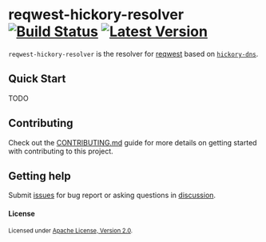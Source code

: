 # reqwest-hickory-resolver &emsp; [![Build Status]][actions] [![Latest Version]][crates.io]

[Build Status]: https://img.shields.io/github/actions/workflow/status/Xuanwo/reqwest-hickory-resolver/ci.yml
[actions]: https://github.com/Xuanwo/reqwest-hickory-resolver/actions?query=branch%3Amain
[Latest Version]: https://img.shields.io/crates/v/reqwest-hickory-resolver.svg
[crates.io]: https://crates.io/crates/reqwest-hickory-resolver

`reqwest-hickory-resolver` is the resolver for [reqwest](https://github.com/seanmonstar/reqwest) based on [`hickory-dns`](https://github.com/hickory-dns/hickory-dns).

## Quick Start

TODO

## Contributing

Check out the [CONTRIBUTING.md](./CONTRIBUTING.md) guide for more details on getting started with contributing to this project.

## Getting help

Submit [issues](https://github.com/Xuanwo/reqwest-hickory-resolver/issues/new/choose) for bug report or asking questions in [discussion](https://github.com/Xuanwo/reqwest-hickory-resolver/discussions/new?category=q-a).

#### License

<sup>
Licensed under <a href="./LICENSE">Apache License, Version 2.0</a>.
</sup>
